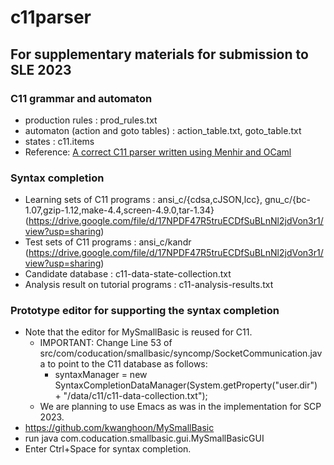 # c11parser


## For supplementary materials for submission to SLE 2023 

### C11 grammar and automaton
 - production rules : prod_rules.txt
 - automaton (action and goto tables) : action_table.txt, goto_table.txt
 - states : c11.items
 - Reference: [A correct C11 parser written using Menhir and OCaml](https://github.com/jhjourdan/C11parser)

### Syntax completion
 - Learning sets of C11 programs : ansi_c/{cdsa,cJSON,lcc}, gnu_c/{bc-1.07,gzip-1.12,make-4.4,screen-4.9.0,tar-1.34} (https://drive.google.com/file/d/17NPDF47R5truECDfSuBLnNl2jdVon3r1/view?usp=sharing)
 - Test sets of C11 programs : ansi_c/kandr (https://drive.google.com/file/d/17NPDF47R5truECDfSuBLnNl2jdVon3r1/view?usp=sharing)
 - Candidate database : c11-data-state-collection.txt
 - Analysis result on tutorial programs : c11-analysis-results.txt

### Prototype editor for supporting the syntax completion
 - Note that the editor for MySmallBasic is reused for C11.
   * IMPORTANT: Change Line 53 of src/com/coducation/smallbasic/syncomp/SocketCommunication.java to point to the C11 database as follows:
     * syntaxManager = new SyntaxCompletionDataManager(System.getProperty("user.dir") + "/data/c11/c11-data-collection.txt"); 
   * We are planning to use Emacs as was in the implementation for SCP 2023.
 - https://github.com/kwanghoon/MySmallBasic
 - run java com.coducation.smallbasic.gui.MySmallBasicGUI
 - Enter Ctrl+Space for syntax completion.
 
